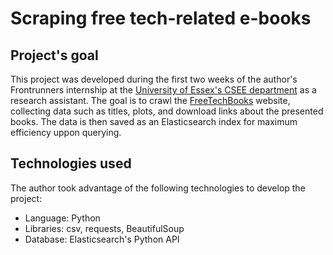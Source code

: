 # Scraping free tech-related e-books

## Project's goal
This project was developed during the first two weeks of the author's Frontrunners internship at the [University of Essex's CSEE department](https://www.essex.ac.uk/departments/computer-science-and-electronic-engineering) as a research assistant. The goal is to crawl the [FreeTechBooks](https://www.freetechbooks.com/) website, collecting data such as titles, plots, and download links about the presented books. The data is then saved as an Elasticsearch index for maximum efficiency uppon querying.

## Technologies used
The author took advantage of the following technologies to develop the project:
- Language: Python
- Libraries: csv, requests, BeautifulSoup
- Database: Elasticsearch's Python API
